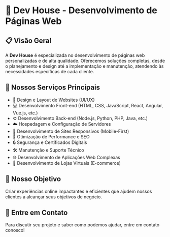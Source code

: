 # 📌 Dev House - Desenvolvimento de Páginas Web

## 📋 Visão Geral
A **Dev House** é especializada no desenvolvimento de páginas web personalizadas e de alta qualidade. Oferecemos soluções completas, desde o planejamento e design até a implementação e manutenção, atendendo às necessidades específicas de cada cliente.

## 🚀 Nossos Serviços Principais
- 🎨 Design e Layout de Websites (UI/UX)
- 💻 Desenvolvimento Front-end (HTML, CSS, JavaScript, React, Angular, Vue.js, etc.)
- ⚙️ Desenvolvimento Back-end (Node.js, Python, PHP, Java, etc.)
- ☁️ Hospedagem e Configuração de Servidores
- 📱 Desenvolvimento de Sites Responsivos (Mobile-First)
- 🚀 Otimização de Performance e SEO
- 🔒 Segurança e Certificados Digitais
- 🛠️ Manutenção e Suporte Técnico
- 🌐 Desenvolvimento de Aplicações Web Complexas
- 🛒 Desenvolvimento de Lojas Virtuais (E-commerce)

## 🎯 Nosso Objetivo
Criar experiências online impactantes e eficientes que ajudem nossos clientes a alcançar seus objetivos de negócio.

## 🤝 Entre em Contato
Para discutir seu projeto e saber como podemos ajudar, entre em contato conosco!

